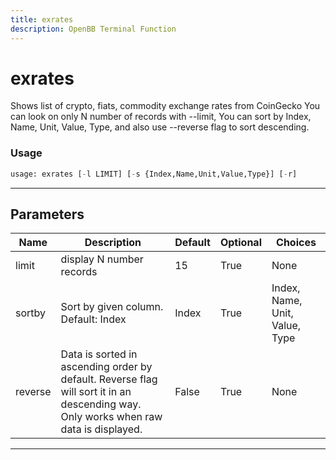 ```yaml
---
title: exrates
description: OpenBB Terminal Function
---
```


# exrates

Shows list of crypto, fiats, commodity exchange rates from CoinGecko You can look on only N number of records with --limit, You can sort by Index, Name, Unit, Value, Type, and also use --reverse flag to sort descending.

### Usage

```python
usage: exrates [-l LIMIT] [-s {Index,Name,Unit,Value,Type}] [-r]
```

---

## Parameters

| Name | Description | Default | Optional | Choices |
| ---- | ----------- | ------- | -------- | ------- |
| limit | display N number records | 15 | True | None |
| sortby | Sort by given column. Default: Index | Index | True | Index, Name, Unit, Value, Type |
| reverse | Data is sorted in ascending order by default. Reverse flag will sort it in an descending way. Only works when raw data is displayed. | False | True | None |
---

